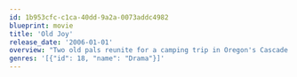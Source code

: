 ```yaml
---
id: 1b953cfc-c1ca-40dd-9a2a-0073addc4982
blueprint: movie
title: 'Old Joy'
release_date: '2006-01-01'
overview: "Two old pals reunite for a camping trip in Oregon's Cascade Mountains."
genres: '[{"id": 18, "name": "Drama"}]'
---
```

